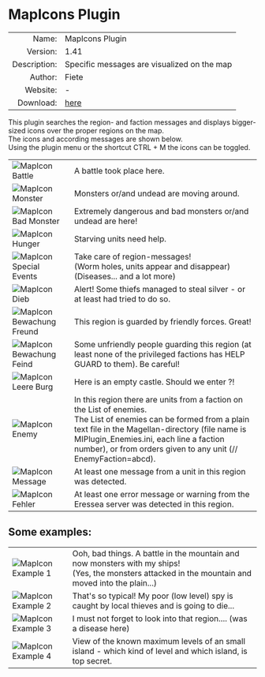 
# MapIcons Plugin

| | |
| ---: | --- |
| Name: | MapIcons Plugin |
| Version: | 1.41 |
| Description: | Specific messages are visualized on the map |
| Author: | Fiete |
| Website: | - |
| Download: | [here](/en/download/#mapicons) |

This plugin searches the region- and faction messages and displays bigger-sized
icons over the proper regions on the map.<br>
The icons and according messages are shown below.<br>
Using the plugin menu or the shortcut CTRL + M the icons can be toggled.
  
|||
|--|--|
|![MapIcon Battle](/images/MIplugin_battle.gif)|A battle took place here.|
|![MapIcon Monster](/images/MIplugin_monster.gif)|Monsters or/and undead are moving around.|
|![MapIcon Bad Monster](/images/MIplugin_badmonster.gif)|Extremely dangerous and bad monsters or/and undead are here!|
|![MapIcon Hunger](/images/MIplugin_hunger.gif)|Starving units need help.|
|![MapIcon Special Events](/images/MIplugin_specialevents.gif)|Take care of region-messages! <br> (Worm holes, units appear and disappear)<br>(Diseases... and a lot more)|
|![MapIcon Dieb](/images/MIplugin_dieb.gif)|Alert! Some thiefs managed to steal silver - or at least had tried to do so.|
|![MapIcon Bewachung Freund](/images/MIplugin_guard_friend.gif)|This region is guarded by friendly forces. Great!|
|![MapIcon Bewachung Feind](/images/MIplugin_guard_enemy.gif)|Some unfriendly people guarding this region (at least none of the privileged factions has HELP GUARD to them). Be careful!|
|![MapIcon Leere Burg](/images/MIplugin_empty_tower.gif)|Here is an empty castle. Should we enter ?!|
|![MapIcon Enemy](/images/MIplugin_enemy_present.gif)|In this region there are units from a faction on the List of enemies.<br>The List of enemies can be formed from a plain text file in the Magellan-directory (file name is MIPlugin_Enemies.ini, each line a faction number), or from orders given to any unit (// EnemyFaction=abcd). |
|![MapIcon Message](/images/MIplugin_message.gif)|At least one message from a unit in this region was detected. |
|![MapIcon Fehler](/images/MIplugin_errors.gif)|At least one error message or warning from the Eressea server was detected in this region.|

## Some examples:

|||
| :-- | :-- |
|![MapIcon Example 1](/images/plugins_mapicons_example1.gif)|Ooh, bad things. A battle in the mountain and now monsters with my ships!<br>(Yes, the monsters attacked in the mountain and moved into the plain...)|
|![MapIcon Example 2](/images/plugins_mapicons_example2.gif)|That's so typical! My poor (low level) spy is caught by local thieves and is going to die...|
|![MapIcon Example 3](/images/plugins_mapicons_example3.gif)|I must not forget to look into that region.... (was a disease here)|
|![MapIcon Example 4](/images/plugins_mapicons_example4.gif)|View of the known maximum levels of an small island - which kind of level and which island, is top secret. |


